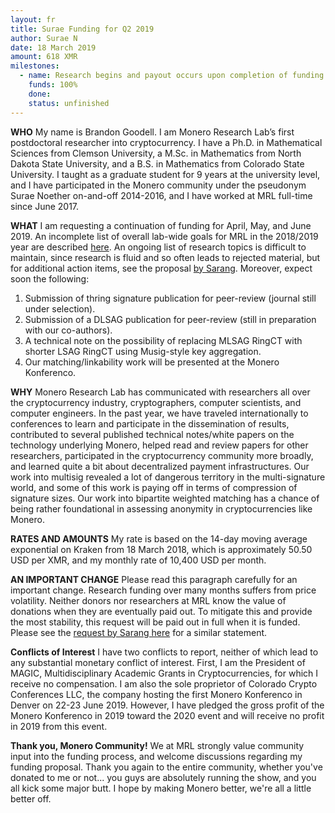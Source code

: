 ```yaml
---
layout: fr
title: Surae Funding for Q2 2019
author: Surae N
date: 18 March 2019
amount: 618 XMR
milestones:
  - name: Research begins and payout occurs upon completion of funding round
    funds: 100%
    done:
    status: unfinished
---
```


**WHO** My name is Brandon Goodell. I am Monero Research Lab’s first postdoctoral researcher into cryptocurrency. I have a Ph.D. in Mathematical Sciences from Clemson University, a M.Sc. in Mathematics from North Dakota State University, and a B.S. in Mathematics from Colorado State University. I taught as a graduate student for 9 years at the university level, and I have participated in the Monero community under the pseudonym Surae Noether on-and-off 2014-2016, and I have worked at MRL full-time since June 2017.

**WHAT** I am requesting a continuation of funding for April, May, and June 2019. An incomplete list of overall lab-wide goals for MRL in the 2018/2019 year are described [here](https://github.com/monero-project/research-lab/issues). An ongoing list of research topics is difficult to maintain, since research is fluid and so often leads to rejected material, but for additional action items, see the proposal [by Sarang](https://ccs.getmonero.org/proposals/sarang-2019-q2.html). Moreover, expect soon the following:
1.  Submission of thring signature publication for peer-review (journal still under selection).
2.  Submission of a DLSAG publication for peer-review (still in preparation with our co-authors).
3.  A technical note on the possibility of replacing MLSAG RingCT with shorter LSAG RingCT using Musig-style key aggregation.
4.  Our matching/linkability work will be presented at the Monero Konferenco.

**WHY** Monero Research Lab has communicated with researchers all over the cryptocurrency industry, cryptographers, computer scientists, and computer engineers. In the past year, we have traveled internationally to conferences to learn and participate in the dissemination of results, contributed to several published technical notes/white papers on the technology underlying Monero, helped read and review papers for other researchers, participated in the cryptocurrency community more broadly, and learned quite a bit about decentralized payment infrastructures. Our work into multisig revealed a lot of dangerous territory in the multi-signature world, and some of this work is paying off in terms of compression of signature sizes. Our work into bipartite weighted matching has a chance of being rather foundational in assessing anonymity in cryptocurrencies like Monero.

**RATES AND AMOUNTS** My rate is based on the 14-day moving average exponential on Kraken from 18 March 2018, which is approximately 50.50 USD per XMR, and my monthly rate of 10,400 USD per month.

**AN IMPORTANT CHANGE** Please read this paragraph carefully for an important change. Research funding over many months suffers from price volatility. Neither donors nor researchers at MRL know the value of donations when they are eventually paid out. To mitigate this and provide the most stability, this request will be paid out in full when it is funded. Please see the [request by Sarang here](https://ccs.getmonero.org/proposals/sarang-2019-q2.html) for a similar statement.

**Conflicts of Interest** I have two conflicts to report, neither of which lead to any substantial monetary conflict of interest. First, I am the President of MAGIC, Multidisciplinary Academic Grants in Cryptocurrencies, for which I receive no compensation. I am also the sole proprietor of Colorado Crypto Conferences LLC, the company hosting the first Monero Konferenco in Denver on 22-23 June 2019. However, I have pledged the gross profit of the Monero Konferenco in 2019 toward the 2020 event and will receive no profit in 2019 from this event.

**Thank you, Monero Community!** We at MRL strongly value community input into the funding process, and welcome discussions regarding my funding proposal. Thank you again to the entire community, whether you've donated to me or not... you guys are absolutely running the show, and you all kick some major butt. I hope by making Monero better, we're all a little better off.